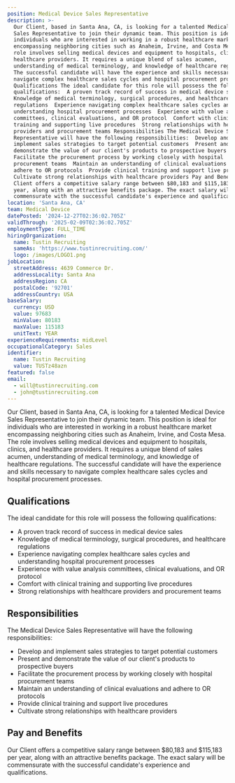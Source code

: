 ```yaml
---
position: Medical Device Sales Representative
description: >-
  Our Client, based in Santa Ana, CA, is looking for a talented Medical Device
  Sales Representative to join their dynamic team. This position is ideal for
  individuals who are interested in working in a robust healthcare market
  encompassing neighboring cities such as Anaheim, Irvine, and Costa Mesa. The
  role involves selling medical devices and equipment to hospitals, clinics, and
  healthcare providers. It requires a unique blend of sales acumen,
  understanding of medical terminology, and knowledge of healthcare regulations.
  The successful candidate will have the experience and skills necessary to
  navigate complex healthcare sales cycles and hospital procurement processes.
  Qualifications The ideal candidate for this role will possess the following
  qualifications:  A proven track record of success in medical device sales 
  Knowledge of medical terminology, surgical procedures, and healthcare
  regulations  Experience navigating complex healthcare sales cycles and
  understanding hospital procurement processes  Experience with value analysis
  committees, clinical evaluations, and OR protocol  Comfort with clinical
  training and supporting live procedures  Strong relationships with healthcare
  providers and procurement teams Responsibilities The Medical Device Sales
  Representative will have the following responsibilities:  Develop and
  implement sales strategies to target potential customers  Present and
  demonstrate the value of our client's products to prospective buyers 
  Facilitate the procurement process by working closely with hospital
  procurement teams  Maintain an understanding of clinical evaluations and
  adhere to OR protocols  Provide clinical training and support live procedures 
  Cultivate strong relationships with healthcare providers Pay and Benefits Our
  Client offers a competitive salary range between $80,183 and $115,183 per
  year, along with an attractive benefits package. The exact salary will be
  commensurate with the successful candidate's experience and qualifications.
location: 'Santa Ana, CA'
team: Medical Device
datePosted: '2024-12-27T02:36:02.705Z'
validThrough: '2025-02-09T02:36:02.705Z'
employmentType: FULL_TIME
hiringOrganization:
  name: Tustin Recruiting
  sameAs: 'https://www.tustinrecruiting.com/'
  logo: /images/LOGO1.png
jobLocation:
  streetAddress: 4639 Commerce Dr.
  addressLocality: Santa Ana
  addressRegion: CA
  postalCode: '92701'
  addressCountry: USA
baseSalary:
  currency: USD
  value: 97683
  minValue: 80183
  maxValue: 115183
  unitText: YEAR
experienceRequirements: midLevel
occupationalCategory: Sales
identifier:
  name: Tustin Recruiting
  value: TUSTz48azn
featured: false
email:
  - will@tustinrecruiting.com
  - john@tustinrecruiting.com
---
```




Our Client, based in Santa Ana, CA, is looking for a talented Medical Device Sales Representative to join their dynamic team. This position is ideal for individuals who are interested in working in a robust healthcare market encompassing neighboring cities such as Anaheim, Irvine, and Costa Mesa. The role involves selling medical devices and equipment to hospitals, clinics, and healthcare providers. It requires a unique blend of sales acumen, understanding of medical terminology, and knowledge of healthcare regulations. The successful candidate will have the experience and skills necessary to navigate complex healthcare sales cycles and hospital procurement processes.

## Qualifications

The ideal candidate for this role will possess the following qualifications:

- A proven track record of success in medical device sales
- Knowledge of medical terminology, surgical procedures, and healthcare regulations
- Experience navigating complex healthcare sales cycles and understanding hospital procurement processes
- Experience with value analysis committees, clinical evaluations, and OR protocol
- Comfort with clinical training and supporting live procedures
- Strong relationships with healthcare providers and procurement teams

## Responsibilities

The Medical Device Sales Representative will have the following responsibilities:

- Develop and implement sales strategies to target potential customers
- Present and demonstrate the value of our client's products to prospective buyers
- Facilitate the procurement process by working closely with hospital procurement teams
- Maintain an understanding of clinical evaluations and adhere to OR protocols
- Provide clinical training and support live procedures
- Cultivate strong relationships with healthcare providers

## Pay and Benefits

Our Client offers a competitive salary range between $80,183 and $115,183 per year, along with an attractive benefits package. The exact salary will be commensurate with the successful candidate's experience and qualifications.
